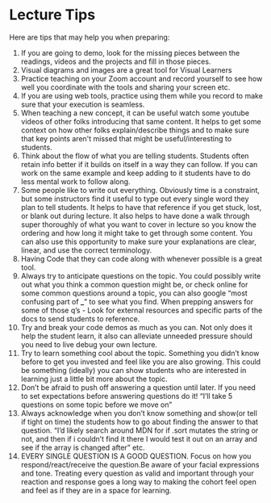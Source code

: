 # Lecture Tips

Here are tips that may help you when preparing:

1. If you are going to demo, look for the missing pieces between the readings, videos and the projects and fill in those pieces.
2. Visual diagrams and images are a great tool for Visual Learners
3. Practice teaching on your Zoom account and record yourself to see how well you coordinate with the tools and sharing your screen etc.
4. If you are using web tools, practice using them while you record to make sure that your execution is seamless.
5. When teaching a new concept, it can be useful watch some youtube videos of other folks introducing that same content. It helps to get some context on how other folks explain/describe things and to make sure that key points aren't missed that might be useful/interesting to students.
6. Think about the flow of what you are telling students. Students often retain info better if it builds on itself in a way they can follow. If you can work on the same example and keep adding to it students have to do less mental work to follow along.
7. Some people like to write out everything. Obviously time is a constraint, but some instructors find it useful to type out every single word they plan to tell students. It helps to have that reference if you get stuck, lost, or blank out during lecture. It also helps to have done a walk through super thoroughly of what you want to cover in lecture so you know the ordering and how long it might take to get through some content. You can also use this opportunity to make sure your explanations are clear, linear, and use the correct terminology.
8. Having Code that they can code along with whenever possible is a great tool.
9. Always try to anticipate questions on the topic. You could possibly write out what you think a common question might be, or check online for some common questions around a topic, you can also google “most confusing part of **\_**” to see what you find. When prepping answers for some of those q’s - Look for external resources and specific parts of the docs to send students to reference.
10. Try and break your code demos as much as you can. Not only does it help the student learn, it also can alleviate unneeded pressure should you need to live debug your own lecture.
11. Try to learn something cool about the topic. Something you didn’t know before to get you invested and feel like you are also growing. This could be something (ideally) you can show students who are interested in learning just a little bit more about the topic.
12. Don’t be afraid to push off answering a question until later. If you need to set expectations before answering questions do it! “I’ll take 5 questions on some topic before we move on”
13. Always acknowledge when you don’t know something and show(or tell if tight on time) the students how to go about finding the answer to that question. “I’d likely search around MDN for if .sort mutates the string or not, and then if i couldn’t find it there I would test it out on an array and see if the array is changed after” etc.
14. EVERY SINGLE QUESTION IS A GOOD QUESTION. Focus on how you respond/react/receive the question.Be aware of your facial expressions and tone. Treating every question as valid and important through your reaction and response goes a long way to making the cohort feel open and feel as if they are in a space for learning.
